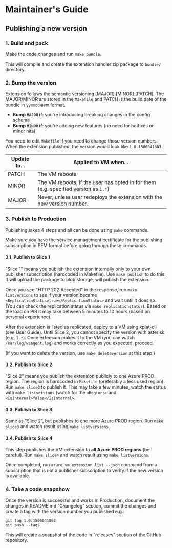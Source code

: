 # Maintainer's Guide

## Publishing a new version

### 1. Build and pack

Make the code changes and run `make bundle`.

This will compile and create the extension handler zip package to `bundle/` directory.

### 2. Bump the version

Extension follows the semantic versioning [MAJOR].[MINOR].[PATCH]. The MAJOR/MINOR
are stored in the `Makefile` and PATCH is the build date of the bundle in `yymmddHHMM`
format.

* **Bump `MAJOR` if**: you're introducing breaking changes in the config schema
* **Bump `MINOR` if**: you're adding new features (no need for hotfixes or minor nits)

You need to edit `Makefile` if you need to change those version numbers. When the
extension published, the version would look like `1.0.1506041803`.

Update to... | Applied to VM when...
------------- | -------------
PATCH  | The VM reboots
MINOR  | The VM reboots, if the user has opted in for them (e.g. specified version as `1.*`)
MAJOR  | Never, unless user redeploys the extension with the new version number.


### 3. Publish to Production

Publishing takes 4 steps and all can be done using `make` commands.

Make sure you have the service management certificate for the publishing subscription in PEM format
before going through these commands.

#### 3.1. Publish to Slice 1

"Slice 1" means you publish the extension internally only to your own publisher subscription
(hardcoded in Makefile). Use `make publish` to do this. It will upload the package to
blob storage, will publish the extension.

Once you see "HTTP 202 Accepted" in the response, run `make listversions` to see if your version became
`<ReplicationStatus>true</ReplicationStatus>` and wait until it does so. (You can check the replication
status via `make replicationstatus`). Based on the load on PIR it may take between 5 minutes to 10 hours
(based on personal experience).

After the extension is listed as replicated, deploy to a VM using xplat-cli (see User Guide). Until
Slice 2, you cannot specify the version with asterisk (e.g. `1.*`). Once extension makes it to the
VM (you can watch `/var/log/waagent.log`) and works correctly as you expected, proceed.

(If you want to delete the version, use `make deleteversion` at this step.)

#### 3.2. Publish to Slice 2

"Slice 2" means you publish the extension publicly to one Azure PROD  region. The region is hardcoded in
`Makefile` (preferably a less used region). Run `make slice2` to publish it. This may take a few minutes,
watch the status with `make listversions` (watch for the `<Regions>` and `<IsInternal>false</IsInternal>`.

#### 3.3. Publish to Slice 3

Same as ”Slice 2”, but publishes to one more Azure PROD region. Run `make slice3` and watch result using
`make listversions`.

#### 3.4. Publish to Slice 4

This step publishes the VM extension to **all Azure PROD regions** (be careful).
Run `make slice4` and watch result using `make listversions`.

Once completed, run `azure vm extension list --json` command from a subscription that is not a publisher
subscription to verify if the new version is available.

### 4. Take a code snapshow

Once the version is successful and works in Production, document the changes in README.md
“Changelog” section, commit the changes and create a tag with the version number you published e.g.:

    git tag 1.0.1506041803
    git push --tags

This will create a snapshot of the code in “releases” section of the GitHub repository.
